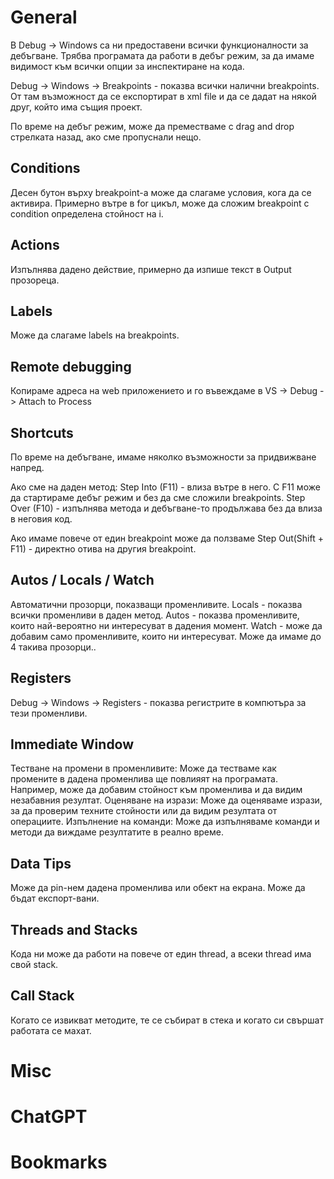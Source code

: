 # General
В Debug -> Windows са ни предоставени всички функционалности за дебъгване. Трябва програмата да работи в дебъг режим, за да имаме видимост към всички опции за инспектиране на кода. 

Debug -> Windows -> Breakpoints - показва всички налични breakpoints. От там възможност да се експортират в xml file и да се дадат на някой друг, който има същия проект.

По време на дебъг режим, може да преместваме с drag and drop стрелката назад, ако сме пропуснали нещо.
## Conditions
Десен бутон върху breakpoint-a може да слагаме условия, кога да се активира. Примерно вътре в for цикъл, може да сложим breakpoint с condition определена стойност на i.
## Actions
Изпълнява дадено действие, примерно да изпише текст в Output прозореца.
## Labels
Може да слагаме labels на breakpoints.
## Remote debugging
Копираме адреса на web приложението и го въвеждаме в VS -> Debug -> Attach to Process
## Shortcuts
По време на дебъгване, имаме няколко възможности за придвижване напред.

Ако сме на даден метод:
Step Into (F11) - влиза вътре в него. С F11 може да стартираме дебъг режим и без да сме сложили breakpoints.
Step Over (F10) - изпълнява метода и дебъгване-то продължава без да влиза в неговия код. 

Ако имаме повече от един breakpoint може да ползваме Step Out(Shift + F11) - директно отива на другия breakpoint.
## Autos / Locals / Watch
Автоматични прозорци, показващи променливите.
Locals - показва всички променливи в даден метод.
Autos - показва променливите, които най-вероятно ни интересуват в дадения момент.
Watch - може да добавим само променливите, които ни интересуват. Може да имаме до 4 такива прозорци.. 
## Registers
Debug -> Windows -> Registers - показва регистрите в компютъра за тези променливи.
## Immediate Window
Тестване на промени в променливите: Може да тестваме как промените в дадена променлива ще повлияят на програмата. Например, може да добавим стойност към променлива и да видим незабавния резултат.
Оценяване на изрази: Може да оценяваме изрази, за да проверим техните стойности или да видим резултата от операциите.
Изпълнение на команди: Може да изпълняваме команди и методи да виждаме резултатите в реално време.
## Data Tips
Може да pin-нем дадена променлива или обект на екрана. Може да бъдат експорт-вани.
## Threads and Stacks
Кода ни може да работи на повече от един thread, а всеки thread има свой stack.
## Call Stack
Когато се извикват методите, те се събират в стека и когато си свършат работата се махат.
# Misc

# ChatGPT

# Bookmarks 
